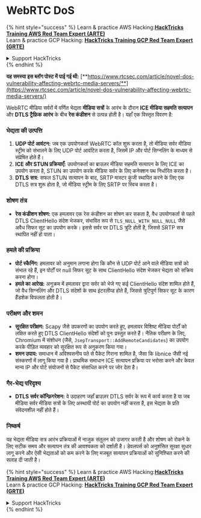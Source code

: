 # WebRTC DoS

{% hint style="success" %}
Learn & practice AWS Hacking:<img src="../../.gitbook/assets/arte.png" alt="" data-size="line">[**HackTricks Training AWS Red Team Expert (ARTE)**](https://training.hacktricks.xyz/courses/arte)<img src="../../.gitbook/assets/arte.png" alt="" data-size="line">\
Learn & practice GCP Hacking: <img src="../../.gitbook/assets/grte.png" alt="" data-size="line">[**HackTricks Training GCP Red Team Expert (GRTE)**<img src="../../.gitbook/assets/grte.png" alt="" data-size="line">](https://training.hacktricks.xyz/courses/grte)

<details>

<summary>Support HackTricks</summary>

* Check the [**subscription plans**](https://github.com/sponsors/carlospolop)!
* **Join the** 💬 [**Discord group**](https://discord.gg/hRep4RUj7f) or the [**telegram group**](https://t.me/peass) or **follow** us on **Twitter** 🐦 [**@hacktricks\_live**](https://twitter.com/hacktricks\_live)**.**
* **Share hacking tricks by submitting PRs to the** [**HackTricks**](https://github.com/carlospolop/hacktricks) and [**HackTricks Cloud**](https://github.com/carlospolop/hacktricks-cloud) github repos.

</details>
{% endhint %}

**यह समस्या इस ब्लॉग पोस्ट में पाई गई थी:** [**https://www.rtcsec.com/article/novel-dos-vulnerability-affecting-webrtc-media-servers/**](https://www.rtcsec.com/article/novel-dos-vulnerability-affecting-webrtc-media-servers/)

WebRTC मीडिया सर्वरों में वर्णित भेद्यता **मीडिया सत्रों** के आरंभ के दौरान **ICE मीडिया सहमति सत्यापन** और **DTLS ट्रैफ़िक आरंभ** के बीच **रेस कंडीशन** से उत्पन्न होती है। यहाँ एक विस्तृत विवरण है:

### भेद्यता की उत्पत्ति

1. **UDP पोर्ट आवंटन:** जब एक उपयोगकर्ता WebRTC कॉल शुरू करता है, तो मीडिया सर्वर मीडिया स्ट्रीम को संभालने के लिए UDP पोर्ट आवंटित करता है, जिसमें IP और पोर्ट सिग्नलिंग के माध्यम से संप्रेषित होते हैं।
2. **ICE और STUN प्रक्रियाएँ:** उपयोगकर्ता का ब्राउज़र मीडिया सहमति सत्यापन के लिए ICE का उपयोग करता है, STUN का उपयोग करके मीडिया सर्वर के लिए कनेक्शन पथ निर्धारित करता है।
3. **DTLS सत्र:** सफल STUN सत्यापन के बाद, SRTP मास्टर कुंजी स्थापित करने के लिए एक DTLS सत्र शुरू होता है, जो मीडिया स्ट्रीम के लिए SRTP पर स्विच करता है।

### शोषण तंत्र

* **रेस कंडीशन शोषण:** एक हमलावर एक रेस कंडीशन का शोषण कर सकता है, वैध उपयोगकर्ता से पहले DTLS ClientHello संदेश भेजकर, संभावित रूप से `TLS_NULL_WITH_NULL_NULL` जैसे अवैध सिफर सूट का उपयोग करके। इससे सर्वर पर DTLS त्रुटि होती है, जिससे SRTP सत्र स्थापित नहीं हो पाता।

### हमले की प्रक्रिया

* **पोर्ट स्कैनिंग:** हमलावर को अनुमान लगाना होगा कि कौन से UDP पोर्ट आने वाले मीडिया सत्रों को संभाल रहे हैं, इन पोर्टों पर null सिफर सूट के साथ ClientHello संदेश भेजकर भेद्यता को सक्रिय करना होगा।
* **हमले का आरेख:** अनुक्रम में हमलावर द्वारा सर्वर को भेजे गए कई ClientHello संदेश शामिल होते हैं, जो वैध सिग्नलिंग और DTLS संदेशों के साथ इंटरलीव्ड होते हैं, जिससे त्रुटिपूर्ण सिफर सूट के कारण हैंडशेक विफलता होती है।

### परीक्षण और शमन

* **सुरक्षित परीक्षण:** Scapy जैसे उपकरणों का उपयोग करते हुए, हमलावर विशिष्ट मीडिया पोर्टों को लक्षित करते हुए DTLS ClientHello संदेशों को पुनः प्रस्तुत करते हैं। नैतिक परीक्षण के लिए, Chromium में संशोधन (जैसे, `JsepTransport::AddRemoteCandidates`) का उपयोग करके पीड़ित व्यवहार को सुरक्षित रूप से अनुकरण किया गया।
* **शमन उपाय:** समाधान में अविश्वसनीय पते से पैकेट गिराना शामिल है, जैसा कि libnice जैसी नई संस्करणों में लागू किया गया है। प्राथमिक समाधान ICE सत्यापन प्रक्रिया पर भरोसा करने और केवल मान्य IP और पोर्ट संयोजनों से पैकेट संसाधित करने पर जोर देता है।

### गैर-भेद्य परिदृश्य

* **DTLS सर्वर कॉन्फ़िगरेशन:** वे उदाहरण जहाँ ब्राउज़र DTLS सर्वर के रूप में कार्य करता है या जब मीडिया सर्वर मीडिया सत्रों के लिए अस्थायी पोर्ट का उपयोग नहीं करता है, इस भेद्यता के प्रति संवेदनशील नहीं होते हैं।

### निष्कर्ष

यह भेद्यता मीडिया सत्र आरंभ प्रक्रियाओं में नाजुक संतुलन को उजागर करती है और शोषण को रोकने के लिए सटीक समय और सत्यापन तंत्र की आवश्यकता को दर्शाती है। डेवलपर्स को अनुशंसित सुरक्षा सुधार लागू करने और ऐसी भेद्यताओं को कम करने के लिए मजबूत सत्यापन प्रक्रियाओं को सुनिश्चित करने की सलाह दी जाती है।

{% hint style="success" %}
Learn & practice AWS Hacking:<img src="../../.gitbook/assets/arte.png" alt="" data-size="line">[**HackTricks Training AWS Red Team Expert (ARTE)**](https://training.hacktricks.xyz/courses/arte)<img src="../../.gitbook/assets/arte.png" alt="" data-size="line">\
Learn & practice GCP Hacking: <img src="../../.gitbook/assets/grte.png" alt="" data-size="line">[**HackTricks Training GCP Red Team Expert (GRTE)**<img src="../../.gitbook/assets/grte.png" alt="" data-size="line">](https://training.hacktricks.xyz/courses/grte)

<details>

<summary>Support HackTricks</summary>

* Check the [**subscription plans**](https://github.com/sponsors/carlospolop)!
* **Join the** 💬 [**Discord group**](https://discord.gg/hRep4RUj7f) or the [**telegram group**](https://t.me/peass) or **follow** us on **Twitter** 🐦 [**@hacktricks\_live**](https://twitter.com/hacktricks\_live)**.**
* **Share hacking tricks by submitting PRs to the** [**HackTricks**](https://github.com/carlospolop/hacktricks) and [**HackTricks Cloud**](https://github.com/carlospolop/hacktricks-cloud) github repos.

</details>
{% endhint %}
